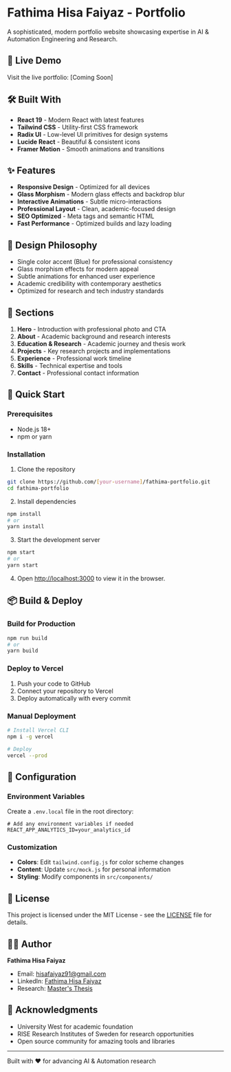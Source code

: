 # Fathima Hisa Faiyaz - Portfolio

A sophisticated, modern portfolio website showcasing expertise in AI & Automation Engineering and Research.

## 🚀 Live Demo

Visit the live portfolio: [Coming Soon]

## 🛠️ Built With

- **React 19** - Modern React with latest features
- **Tailwind CSS** - Utility-first CSS framework
- **Radix UI** - Low-level UI primitives for design systems
- **Lucide React** - Beautiful & consistent icons
- **Framer Motion** - Smooth animations and transitions

## ✨ Features

- **Responsive Design** - Optimized for all devices
- **Glass Morphism** - Modern glass effects and backdrop blur
- **Interactive Animations** - Subtle micro-interactions
- **Professional Layout** - Clean, academic-focused design
- **SEO Optimized** - Meta tags and semantic HTML
- **Fast Performance** - Optimized builds and lazy loading

## 🎨 Design Philosophy

- Single color accent (Blue) for professional consistency
- Glass morphism effects for modern appeal
- Subtle animations for enhanced user experience
- Academic credibility with contemporary aesthetics
- Optimized for research and tech industry standards

## 📱 Sections

1. **Hero** - Introduction with professional photo and CTA
2. **About** - Academic background and research interests
3. **Education & Research** - Academic journey and thesis work
4. **Projects** - Key research projects and implementations
5. **Experience** - Professional work timeline
6. **Skills** - Technical expertise and tools
7. **Contact** - Professional contact information

## 🚀 Quick Start

### Prerequisites

- Node.js 18+ 
- npm or yarn

### Installation

1. Clone the repository
```bash
git clone https://github.com/[your-username]/fathima-portfolio.git
cd fathima-portfolio
```

2. Install dependencies
```bash
npm install
# or
yarn install
```

3. Start the development server
```bash
npm start
# or
yarn start
```

4. Open [http://localhost:3000](http://localhost:3000) to view it in the browser.

## 📦 Build & Deploy

### Build for Production

```bash
npm run build
# or
yarn build
```

### Deploy to Vercel

1. Push your code to GitHub
2. Connect your repository to Vercel
3. Deploy automatically with every commit

### Manual Deployment

```bash
# Install Vercel CLI
npm i -g vercel

# Deploy
vercel --prod
```

## 🔧 Configuration

### Environment Variables

Create a `.env.local` file in the root directory:

```env
# Add any environment variables if needed
REACT_APP_ANALYTICS_ID=your_analytics_id
```

### Customization

- **Colors**: Edit `tailwind.config.js` for color scheme changes
- **Content**: Update `src/mock.js` for personal information
- **Styling**: Modify components in `src/components/`

## 📄 License

This project is licensed under the MIT License - see the [LICENSE](LICENSE) file for details.

## 👩‍💻 Author

**Fathima Hisa Faiyaz**
- Email: hisafaiyaz91@gmail.com
- LinkedIn: [Fathima Hisa Faiyaz](https://www.linkedin.com/in/fathima-hisa-faiyaz-b12aba239/)
- Research: [Master's Thesis](http://hv.diva-portal.org/smash/record.jsf?pid=diva2:1886498)

## 🙏 Acknowledgments

- University West for academic foundation
- RISE Research Institutes of Sweden for research opportunities
- Open source community for amazing tools and libraries

---

Built with ❤️ for advancing AI & Automation research